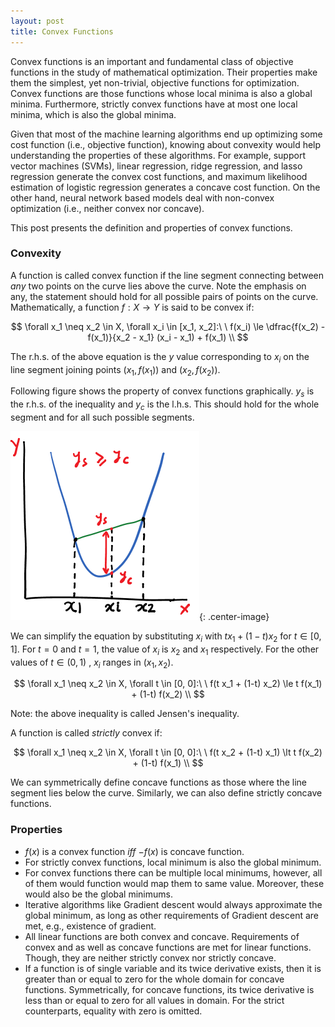 ```yaml
---
layout: post
title: Convex Functions
---
```


Convex functions is an important and fundamental class of objective functions
in the study of mathematical optimization.
Their properties make them the simplest, yet non-trivial, objective functions
for optimization.
Convex functions are those functions whose local minima is also a global minima.
Furthermore, strictly convex functions have at most one local minima, which is also
the global minima.

Given that most of the machine learning algorithms
end up optimizing some cost function (i.e., objective function),
knowing about convexity would help understanding the properties of these algorithms.
For example, support vector machines (SVMs),
linear regression,
ridge regression, and
lasso regression generate the convex cost functions, and
maximum likelihood estimation of logistic regression generates a concave cost function.
On the other hand, neural network based models deal with non-convex optimization (i.e., neither convex nor concave).

This post presents the definition and properties of convex functions.

### Convexity

A function is called convex function if the line segment connecting between
*any* two points on the curve lies above the curve. Note the emphasis on any,
the statement should hold for all possible pairs of points on the curve.
Mathematically, a function $f: X \rightarrow Y$ is said to be convex if:

$$
\forall x_1 \neq x_2 \in X, \forall x_i \in [x_1, x_2]:\ \  f(x_i) \le \dfrac{f(x_2) - f(x_1)}{x_2 - x_1} (x_i - x_1) + f(x_1) \\
$$

The r.h.s. of the above equation is the $y$ value corresponding to
$x_i$ on the line segment joining points $(x_1, f(x_1))$ and $(x_2, f(x_2))$.

Following figure shows the property of convex functions graphically.
$y_s$ is the r.h.s. of the inequality and $y_c$ is the l.h.s.
This should hold for the whole segment and for all such possible segments.

![](/assets/convexity.png){: .center-image}

We can simplify the equation by substituting
$x_i$ with $t x_1 + (1-t) x_2$ for $t \in [0, 1]$.
For $t=0$ and $t=1$, the value of $x_i$ is $x_2$ and $x_1$ respectively.
For the other values of $t \in (0, 1)$ , $x_i$ ranges in $(x_1, x_2)$.

$$
\forall x_1 \neq x_2 \in X, \forall t \in [0, 0]:\ \  f(t x_1 + (1-t) x_2) \le t f(x_1) + (1-t) f(x_2) \\
$$

Note: the above inequality is called Jensen's inequality.

A function is called *strictly* convex if:

$$
\forall x_1 \neq x_2 \in X, \forall t \in [0, 0]:\ \  f(t x_2 + (1-t) x_1) \lt t f(x_2) + (1-t) f(x_1) \\
$$

We can symmetrically define concave functions as those where the line segment
lies below the curve. Similarly, we can also define strictly concave functions.

### Properties

* $f(x)$ is a convex function $iff$ $-f(x)$ is concave function.
* For strictly convex functions, local minimum is also the global minimum.
* For convex functions there can be multiple local minimums, however, all of them would
  function would map them to same value. Moreover, these would also be the global minimums.
* Iterative algorithms like Gradient descent would always approximate the global minimum,
  as long as other requirements of Gradient descent are met, e.g., existence of gradient.
* All linear functions are both convex and concave. Requirements of convex and as well as
  concave functions are met for linear functions. Though, they are neither strictly convex
  nor strictly concave.
* If a function is of single variable and its twice derivative exists,
  then it is greater than or equal to zero for the whole domain for concave functions.
  Symmetrically, for concave functions, its twice derivative is less than or equal to zero for all
  values in domain. For the strict counterparts, equality with zero is omitted.

